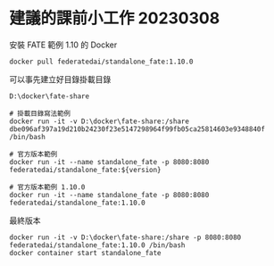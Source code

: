 # 建議的課前小工作 20230308

安裝 FATE 範例 1.10 的 Docker

```
docker pull federatedai/standalone_fate:1.10.0
```

可以事先建立好目錄掛載目錄

```
D:\docker\fate-share
```

```
# 掛載目錄寫法範例
docker run -it -v D:\docker\fate-share:/share dbe096af397a19d210b24230f23e5147298964f99fb05ca25814603e9348840f /bin/bash

# 官方版本範例
docker run -it --name standalone_fate -p 8080:8080 federatedai/standalone_fate:${version}

# 官方版本範例 1.10.0
docker run -it --name standalone_fate -p 8080:8080 federatedai/standalone_fate:1.10.0
```

最終版本

```
docker run -it -v D:\docker\fate-share:/share -p 8080:8080 federatedai/standalone_fate:1.10.0 /bin/bash
docker container start standalone_fate
```